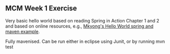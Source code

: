 ## MCM Week 1 Exercise

Very basic hello world based on reading Spring in Action Chapter 1 and 2 and based on online resources, e.g., [Mkyong's Hello World spring and maven example](http://www.mkyong.com/spring/quick-start-maven-spring-example/).

Fully mavenised. Can be run either in eclipse using Junit, or by running mvn test